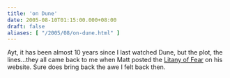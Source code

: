 ```yaml
---
title: 'on Dune'
date: 2005-08-10T01:15:00.000+08:00
draft: false
aliases: [ "/2005/08/on-dune.html" ]
---
```


Ayt, it has been almost 10 years since I last watched Dune, but the plot, the lines...they all came back to me when Matt posted the [Litany of Fear](http://divisionbyzero.blogsome.com/2005/08/07/on-fear/trackback/) on his website. Sure does bring back the awe I felt back then.